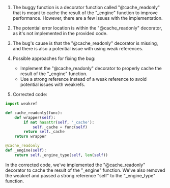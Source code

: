 1. The buggy function is a decorator function called "@cache_readonly" that is meant to cache the result of the "_engine" function to improve performance. However, there are a few issues with the implementation.

2. The potential error location is within the "@cache_readonly" decorator, as it's not implemented in the provided code.

3. The bug's cause is that the "@cache_readonly" decorator is missing, and there is also a potential issue with using weak references. 

4. Possible approaches for fixing the bug:
   - Implement the "@cache_readonly" decorator to properly cache the result of the "_engine" function.
   - Use a strong reference instead of a weak reference to avoid potential issues with weakrefs.

5. Corrected code:

```python
import weakref

def cache_readonly(func):
    def wrapper(self):
        if not hasattr(self, '_cache'):
            self._cache = func(self)
        return self._cache
    return wrapper

@cache_readonly
def _engine(self):
    return self._engine_type(self, len(self))
```

In the corrected code, we've implemented the "@cache_readonly" decorator to cache the result of the "_engine" function. We've also removed the weakref and passed a strong reference "self" to the "_engine_type" function.